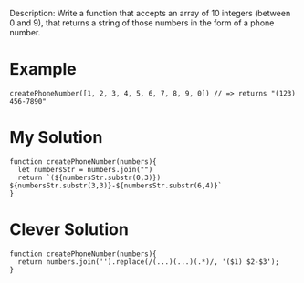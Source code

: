 Description:
Write a function that accepts an array of 10 integers (between 0 and 9), that returns a string of those numbers in the form of a phone number.

# Example

```
createPhoneNumber([1, 2, 3, 4, 5, 6, 7, 8, 9, 0]) // => returns "(123) 456-7890"
```

# My Solution

```
function createPhoneNumber(numbers){
  let numbersStr = numbers.join("")
  return `(${numbersStr.substr(0,3)}) ${numbersStr.substr(3,3)}-${numbersStr.substr(6,4)}`
}
```

# Clever Solution

```
function createPhoneNumber(numbers){
  return numbers.join('').replace(/(...)(...)(.*)/, '($1) $2-$3');
}
```
